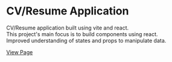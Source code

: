 # CV/Resume Application

CV/Resume application built using vite and react. <br>
This project's main focus is to build components using react. <br>
Improved understanding of states and props to manipulate data.

[View Page](https://cv-resume-7cn.pages.dev/)